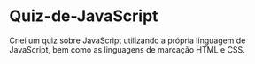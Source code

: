 # Quiz-de-JavaScript
Criei um quiz sobre JavaScript utilizando a própria linguagem de JavaScript, bem como as linguagens de marcação HTML e CSS.

